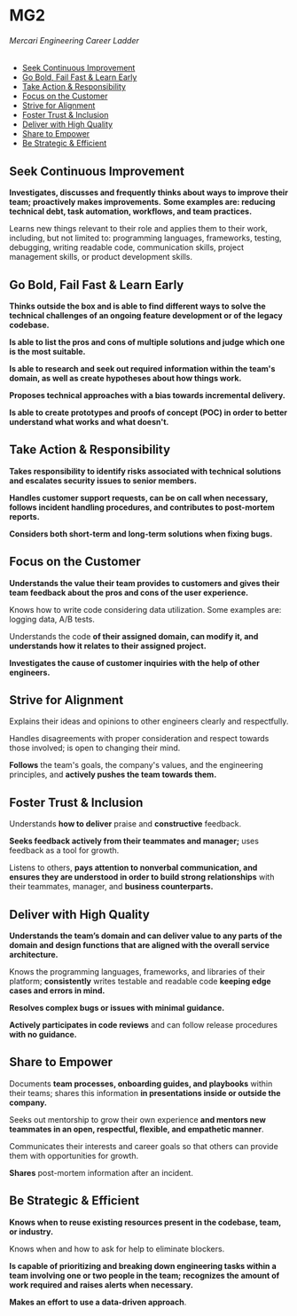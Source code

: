 # MG2
###### Mercari Engineering Career Ladder

 * [Seek Continuous Improvement](#seek-continuous-improvement)
 * [Go Bold, Fail Fast & Learn Early](#go-bold-fail-fast--learn-early)
 * [Take Action & Responsibility](#take-action--responsibility)
 * [Focus on the Customer](#focus-on-the-customer)
 * [Strive for Alignment](#strive-for-alignment)
 * [Foster Trust & Inclusion](#foster-trust--inclusion)
 * [Deliver with High Quality](#deliver-with-high-quality)
 * [Share to Empower](#share-to-empower)
 * [Be Strategic & Efficient](#be-strategic--efficient)

## Seek Continuous Improvement
**Investigates, discusses and frequently thinks about ways to improve their team;  proactively makes improvements.**
**Some examples are: reducing technical debt, task automation, workflows, and team practices.**

Learns new things relevant to their role and applies them to their work, including, but not limited to: programming languages, frameworks, testing, debugging, writing readable code, communication skills, project management skills, or product development skills.


## Go Bold, Fail Fast & Learn Early
**Thinks outside the box and is able to find different ways to solve the technical challenges of an ongoing feature development or of the legacy codebase.**

**Is able to list the pros and cons of multiple solutions and judge which one is the most suitable.**

**Is able to research and seek out required information within the team's domain, as well as create hypotheses about how things work.**

**Proposes technical approaches with a bias towards incremental delivery.**

**Is able to create prototypes and proofs of concept (POC) in order to better understand what works and what doesn't.**


## Take Action & Responsibility
**Takes responsibility to identify risks associated with technical solutions and escalates security issues to senior members.**

**Handles customer support requests, can be on call when necessary, follows incident handling procedures, and contributes to post-mortem reports.**

**Considers both short-term and long-term solutions when fixing bugs.**


## Focus on the Customer
**Understands the value their team provides to customers and gives their team feedback about the pros and cons of the user experience.**

Knows how to write code considering data utilization. Some examples are: logging data, A/B tests.

Understands the code **of their assigned domain, can modify it, and understands how it relates to their assigned project.**

**Investigates the cause of customer inquiries with the help of other engineers.**


## Strive for Alignment
Explains their ideas and opinions to other engineers clearly and respectfully.

Handles disagreements with proper consideration and respect towards those involved; is open to changing their mind.

**Follows** the team's goals, the company's values, and the engineering principles, and **actively pushes the team towards them.**


## Foster Trust & Inclusion
Understands **how to deliver** praise and **constructive** feedback.

**Seeks feedback actively from their teammates and manager;** uses feedback as a tool for growth.

Listens to others, **pays attention to nonverbal communication, and ensures they are understood in order to build strong relationships** with their teammates, manager, and **business counterparts.**


## Deliver with High Quality
**Understands the team’s domain and can deliver value to any parts of the domain and design functions that are aligned with the overall service architecture.**

Knows the programming languages, frameworks, and libraries of their platform; **consistently** writes testable and readable code **keeping edge cases and errors in mind.**

**Resolves complex bugs or issues with minimal guidance.**

**Actively participates in code reviews** and can follow release procedures **with no guidance.**


## Share to Empower
Documents **team processes, onboarding guides, and playbooks** within their teams; shares this information **in presentations inside or outside the company.**

Seeks out mentorship to grow their own experience **and mentors new teammates in an open, respectful, flexible, and empathetic manner**.

Communicates their interests and career goals so that others can provide them with opportunities for growth.

**Shares** post-mortem information after an incident.


## Be Strategic & Efficient
**Knows when to reuse existing resources present in the codebase, team, or industry.**

Knows when and how to ask for help to eliminate blockers.

**Is capable of prioritizing and breaking down engineering tasks within a team involving one or two people in the team; recognizes the amount of work required and raises alerts when necessary.**

**Makes an effort to use a data-driven approach**.
